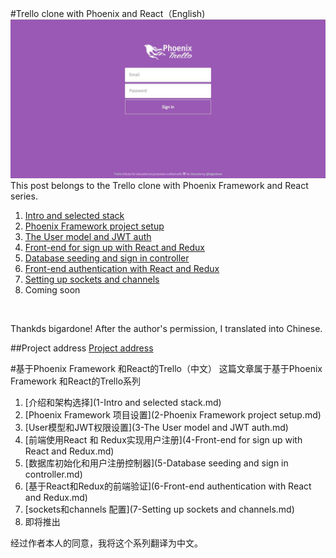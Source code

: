 #Trello clone with Phoenix and React（English)
 ![](/images/part1/sign-in.jpg)   
This post belongs to the Trello clone with Phoenix Framework and React series. <br/>
1. [Intro and selected stack](https://blog.diacode.com/trello-clone-with-phoenix-and-react-pt-1) <br/>
2. [Phoenix Framework project setup](https://blog.diacode.com/trello-clone-with-phoenix-and-react-pt-2) <br/>
3. [The User model and JWT auth](https://blog.diacode.com/trello-clone-with-phoenix-and-react-pt-3) <br/>
4. [Front-end for sign up with React and Redux](https://blog.diacode.com/trello-clone-with-phoenix-and-react-pt-4) <br/>
5. [Database seeding and sign in controller](https://blog.diacode.com/trello-clone-with-phoenix-and-react-pt-5) <br/>
6. [Front-end authentication with React and Redux](https://blog.diacode.com/trello-clone-with-phoenix-and-react-pt-6) <br/>
7. [Setting up sockets and channels](https://blog.diacode.com/trello-clone-with-phoenix-and-react-pt-7) <br/>
8. Coming soon
 <br/>

Thankds bigardone!
After the author's permission, I translated into Chinese.

##Project address
[Project address](https://github.com/bigardone/phoenix-trello)

#基于Phoenix Framework 和React的Trello（中文）
这篇文章属于基于Phoenix Framework 和React的Trello系列    

1. [介绍和架构选择](1-Intro and selected stack.md) <br/>
2. [Phoenix Framework 项目设置](2-Phoenix Framework project setup.md)  <br/>
3. [User模型和JWT权限设置](3-The User model and JWT auth.md) <br/>
4. [前端使用React 和 Redux实现用户注册](4-Front-end for sign up with React and Redux.md) <br/>
5. [数据库初始化和用户注册控制器](5-Database seeding and sign in controller.md)<br/>
6. [基于React和Redux的前端验证](6-Front-end authentication with React and Redux.md) <br/>
7. [sockets和channels 配置](7-Setting up sockets and channels.md)<br/>
8. 即将推出 <br/>

经过作者本人的同意，我将这个系列翻译为中文。
